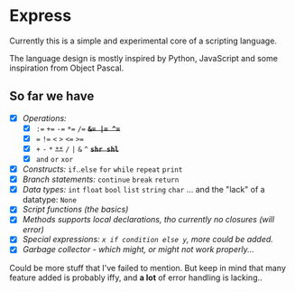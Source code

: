 Express
=======
Currently this is a simple and experimental core of a scripting language.

The language design is mostly inspired by Python, JavaScript and some inspiration from Object Pascal.


So far we have
--------------
- [x] _Operations:_
    - [x] `:=`  `+=`  `-=`  `*=`  `/=`  **~~`&= |= ^=`~~**
    - [x] `=`  `!=`  `<`  `>`  `<=`  `>=`
    - [x] `+`  `-`  `*`  ~~`**`~~  `/`  `|`  `&`  `^`  **~~`shr shl`~~**
    - [x] `and`  `or`  `xor`
- [x] _Constructs:_ `if`..`else`  `for`  `while`  `repeat`  `print`
- [x] _Branch statements:_ `continue`  `break`  `return`
- [x] _Data types:_ `int`  `float`  `bool`  `list`  `string`  `char`
      ... and the "lack" of a datatype: `None`
- [x] _Script functions (the basics)_
- [x] _Methods supports local declarations, tho currently no closures (will error)_
- [x] _Special expressions: `x if condition else y`, more could be added._
- [x] _Garbage collector - which might, or might not work properly..._

Could be more stuff that I've failed to mention. But keep in mind that many feature added is probably iffy, and **a lot** of error handling is lacking.. 

